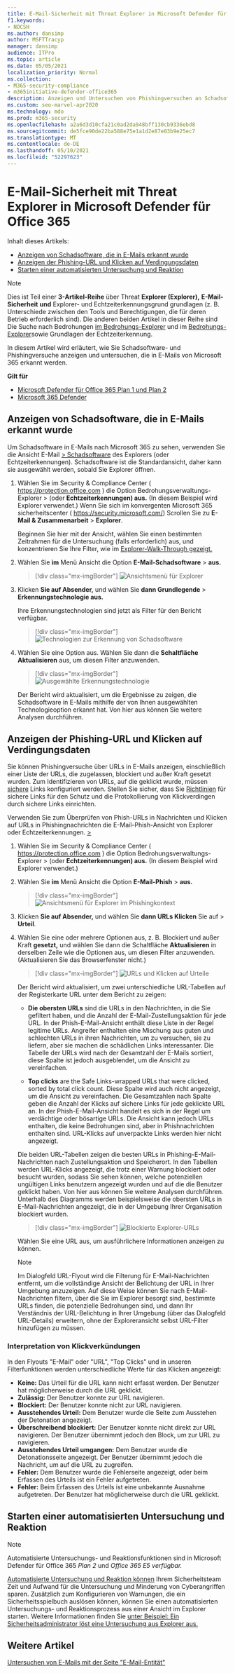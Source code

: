 ```yaml
---
title: E-Mail-Sicherheit mit Threat Explorer in Microsoft Defender für Office 365
f1.keywords:
- NOCSH
ms.author: dansimp
author: MSFTTracyp
manager: dansimp
audience: ITPro
ms.topic: article
ms.date: 05/05/2021
localization_priority: Normal
ms.collection:
- M365-security-compliance
- m365initiative-defender-office365
description: Anzeigen und Untersuchen von Phishingversuchen an Schadsoftware.
ms.custom: seo-marvel-apr2020
ms.technology: mdo
ms.prod: m365-security
ms.openlocfilehash: a2a6d3d10cfa21c0ad2da948bff130cb9336ebd8
ms.sourcegitcommit: de5fce90de22ba588e75e1a1d2e87e03b9e25ec7
ms.translationtype: MT
ms.contentlocale: de-DE
ms.lasthandoff: 05/10/2021
ms.locfileid: "52297623"
---
```

# <a name="email-security-with-threat-explorer-in-microsoft-defender-for-office-365"></a>E-Mail-Sicherheit mit Threat Explorer in Microsoft Defender für Office 365

Inhalt dieses Artikels:

- [Anzeigen von Schadsoftware, die in E-Mails erkannt wurde](#view-malware-detected-in-email)
- [Anzeigen der Phishing-URL und Klicken auf Verdingungsdaten](#view-phishing-url-and-click-verdict-data)
- [Starten einer automatisierten Untersuchung und Reaktion](#start-automated-investigation-and-response)

> [!NOTE]
> Dies ist Teil einer **3-Artikel-Reihe** über Threat **Explorer (Explorer),** **E-Mail-Sicherheit** **und** Explorer- und Echtzeiterkennungsgrund grundlagen (z. B. Unterschiede zwischen den Tools und Berechtigungen, die für deren Betrieb erforderlich sind). Die anderen beiden Artikel in dieser Reihe sind Die Suche nach Bedrohungen [im Bedrohungs-Explorer](threat-hunting-in-threat-explorer.md) und im [Bedrohungs-Explorer](real-time-detections.md)sowie Grundlagen der Echtzeiterkennung. 

In diesem Artikel wird erläutert, wie Sie Schadsoftware- und Phishingversuche anzeigen und untersuchen, die in E-Mails von Microsoft 365 erkannt werden. 

**Gilt für**

- [Microsoft Defender für Office 365 Plan 1 und Plan 2](defender-for-office-365.md)
- [Microsoft 365 Defender](../defender/microsoft-365-defender.md)

## <a name="view-malware-detected-in-email"></a>Anzeigen von Schadsoftware, die in E-Mails erkannt wurde

Um Schadsoftware in E-Mails nach Microsoft 365 zu sehen, verwenden Sie die Ansicht E-Mail [> Schadsoftware](threat-explorer-views.md#email--malware) des Explorers (oder Echtzeiterkennungen). Schadsoftware ist die Standardansicht, daher kann sie ausgewählt werden, sobald Sie Explorer öffnen.

1. Wählen Sie im Security & Compliance Center ( <https://protection.office.com> ) die Option Bedrohungsverwaltungs-Explorer  \>  (oder **Echtzeiterkennungen) aus.** (In diesem Beispiel wird Explorer verwendet.) Wenn Sie sich im konvergenten Microsoft 365 sicherheitscenter ( https://security.microsoft.com/) Scrollen Sie zu **E-Mail & Zusammenarbeit**  >  **Explorer**.

   Beginnen Sie hier mit der Ansicht, wählen Sie einen bestimmten Zeitrahmen für die Untersuchung (falls erforderlich) aus, und konzentrieren Sie Ihre Filter, wie im [Explorer-Walk-Through gezeigt.](threat-hunting-in-threat-explorer.md#threat-explorer-walk-through)

2. Wählen Sie **im** Menü Ansicht die Option **E-Mail-Schadsoftware** \> **aus.**

   > [!div class="mx-imgBorder"]
   > ![Ansichtsmenü für Explorer](../../media/ExplorerViewEmailMalwareMenu.png)

3. Klicken **Sie auf Absender,** und wählen Sie **dann Grundlegende** \> **Erkennungstechnologie aus.**

   Ihre Erkennungstechnologien sind jetzt als Filter für den Bericht verfügbar.

   > [!div class="mx-imgBorder"]
   > ![Technologien zur Erkennung von Schadsoftware](../../media/ExplorerEmailMalwareDetectionTech.png)

4. Wählen Sie eine Option aus. Wählen Sie dann die **Schaltfläche Aktualisieren** aus, um diesen Filter anzuwenden.

   > [!div class="mx-imgBorder"]
   > ![Ausgewählte Erkennungstechnologie](../../media/ExplorerEmailMalwareDetectionTechATP.png)

   Der Bericht wird aktualisiert, um die Ergebnisse zu zeigen, die Schadsoftware in E-Mails mithilfe der von Ihnen ausgewählten Technologieoption erkannt hat. Von hier aus können Sie weitere Analysen durchführen. 

## <a name="view-phishing-url-and-click-verdict-data"></a>Anzeigen der Phishing-URL und Klicken auf Verdingungsdaten

Sie können Phishingversuche über URLs in E-Mails anzeigen, einschließlich einer Liste der URLs, die zugelassen, blockiert und außer Kraft gesetzt wurden. Zum Identifizieren von URLs, auf die geklickt wurde, müssen [sichere](safe-links.md) Links konfiguriert werden. Stellen Sie sicher, dass Sie [Richtlinien](set-up-safe-links-policies.md) für sichere Links für den Schutz und die Protokollierung von Klickverdingen durch sichere Links einrichten.

Verwenden Sie zum Überprüfen von Phish-URLs in Nachrichten und Klicken auf URLs in Phishingnachrichten die E-Mail-Phish-Ansicht von Explorer oder Echtzeiterkennungen. [   >   ](threat-explorer-views.md#email--phish)

1. Wählen Sie im Security & Compliance Center ( <https://protection.office.com> ) die Option Bedrohungsverwaltungs-Explorer  \>  (oder **Echtzeiterkennungen) aus.** (In diesem Beispiel wird Explorer verwendet.)

2. Wählen Sie **im** Menü Ansicht die Option **E-Mail-Phish** \> **aus.**

   > [!div class="mx-imgBorder"]
   > ![Ansichtsmenü für Explorer im Phishingkontext](../../media/ExplorerViewEmailPhishMenu.png)

3. Klicken **Sie auf Absender,** und wählen Sie **dann URLs Klicken** Sie auf \> **Urteil**.

4. Wählen Sie eine oder  mehrere Optionen aus, z. B. Blockiert und außer Kraft **gesetzt,** und wählen Sie dann die Schaltfläche **Aktualisieren** in derselben Zeile wie die Optionen aus, um diesen Filter anzuwenden. (Aktualisieren Sie das Browserfenster nicht.)

   > [!div class="mx-imgBorder"]
   > ![URLs und Klicken auf Urteile](../../media/ThreatExplorerEmailPhishClickVerdictOptions.png)

   Der Bericht wird aktualisiert, um zwei unterschiedliche URL-Tabellen auf der Registerkarte URL unter dem Bericht zu zeigen:

   - **Die obersten URLs** sind die URLs in den Nachrichten, in die Sie gefiltert haben, und die Anzahl der E-Mail-Zustellungsaktion für jede URL. In der Phish-E-Mail-Ansicht enthält diese Liste in der Regel legitime URLs. Angreifer enthalten eine Mischung aus guten und schlechten URLs in ihren Nachrichten, um zu versuchen, sie zu liefern, aber sie machen die schädlichen Links interessanter. Die Tabelle der URLs wird nach der Gesamtzahl der E-Mails sortiert, diese Spalte ist jedoch ausgeblendet, um die Ansicht zu vereinfachen.

   - **Top clicks** are the Safe Links-wrapped URLs that were clicked, sorted by total click count. Diese Spalte wird auch nicht angezeigt, um die Ansicht zu vereinfachen. Die Gesamtzahlen nach Spalte geben die Anzahl der Klicks auf sichere Links für jede geklickte URL an. In der Phish-E-Mail-Ansicht handelt es sich in der Regel um verdächtige oder bösartige URLs. Die Ansicht kann jedoch URLs enthalten, die keine Bedrohungen sind, aber in Phishnachrichten enthalten sind. URL-Klicks auf unverpackte Links werden hier nicht angezeigt.

   Die beiden URL-Tabellen zeigen die besten URLs in Phishing-E-Mail-Nachrichten nach Zustellungsaktion und Speicherort. In den Tabellen werden URL-Klicks angezeigt, die trotz einer Warnung blockiert oder besucht wurden, sodass Sie sehen können, welche potenziellen ungültigen Links benutzern angezeigt wurden und auf die die Benutzer geklickt haben. Von hier aus können Sie weitere Analysen durchführen. Unterhalb des Diagramms werden beispielsweise die obersten URLs in E-Mail-Nachrichten angezeigt, die in der Umgebung Ihrer Organisation blockiert wurden.

   > [!div class="mx-imgBorder"]
   > ![Blockierte Explorer-URLs](../../media/ExplorerPhishClickVerdictURLs.png)

   Wählen Sie eine URL aus, um ausführlichere Informationen anzeigen zu können.

   > [!NOTE]
   > Im Dialogfeld URL-Flyout wird die Filterung für E-Mail-Nachrichten entfernt, um die vollständige Ansicht der Belichtung der URL in Ihrer Umgebung anzuzeigen. Auf diese Weise können Sie nach E-Mail-Nachrichten filtern, über die Sie im Explorer besorgt sind, bestimmte URLs finden, die potenzielle Bedrohungen sind, und dann Ihr Verständnis der URL-Belichtung in Ihrer Umgebung (über das Dialogfeld URL-Details) erweitern, ohne der Exploreransicht selbst URL-Filter hinzufügen zu müssen.

### <a name="interpretation-of-click-verdicts"></a>Interpretation von Klickverkündungen

In den Flyouts "E-Mail" oder "URL", "Top Clicks" und in unseren Filterfunktionen werden unterschiedliche Werte für das Klicken angezeigt:

- **Keine:** Das Urteil für die URL kann nicht erfasst werden. Der Benutzer hat möglicherweise durch die URL geklickt.
- **Zulässig:** Der Benutzer konnte zur URL navigieren.
- **Blockiert:** Der Benutzer konnte nicht zur URL navigieren.
- **Ausstehendes Urteil:** Dem Benutzer wurde die Seite zum Ausstehen der Detonation angezeigt.
- **Überschreibend blockiert:** Der Benutzer konnte nicht direkt zur URL navigieren. Der Benutzer übernimmt jedoch den Block, um zur URL zu navigieren.
- **Ausstehendes Urteil umgangen:** Dem Benutzer wurde die Detonationsseite angezeigt. Der Benutzer übernimmt jedoch die Nachricht, um auf die URL zu zugreifen.
- **Fehler:** Dem Benutzer wurde die Fehlerseite angezeigt, oder beim Erfassen des Urteils ist ein Fehler aufgetreten.
- **Fehler:** Beim Erfassen des Urteils ist eine unbekannte Ausnahme aufgetreten. Der Benutzer hat möglicherweise durch die URL geklickt.

## <a name="start-automated-investigation-and-response"></a>Starten einer automatisierten Untersuchung und Reaktion

> [!NOTE]
> Automatisierte Untersuchungs- und Reaktionsfunktionen sind in Microsoft Defender für Office 365 *Plan 2* und *Office 365 E5 verfügbar.*

[Automatisierte Untersuchung und Reaktion können](automated-investigation-response-office.md) Ihrem Sicherheitsteam Zeit und Aufwand für die Untersuchung und Minderung von Cyberangriffen sparen. Zusätzlich zum Konfigurieren von Warnungen, die ein Sicherheitsspielbuch auslösen können, können Sie einen automatisierten Untersuchungs- und Reaktionsprozess aus einer Ansicht im Explorer starten. Weitere Informationen finden Sie [unter Beispiel: Ein Sicherheitsadministrator löst eine Untersuchung aus Explorer aus.](automated-investigation-response-office.md#example-a-security-administrator-triggers-an-investigation-from-threat-explorer)

## <a name="other-articles"></a>Weitere Artikel

[Untersuchen von E-Mails mit der Seite "E-Mail-Entität"](mdo-email-entity-page.md)
